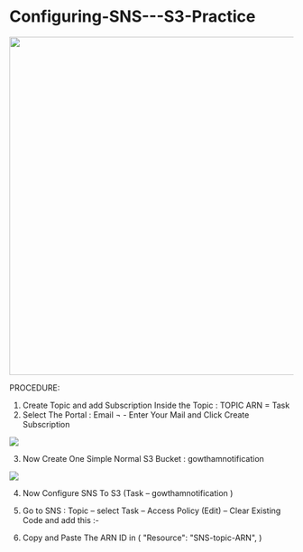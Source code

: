 # Configuring-SNS---S3-Practice

<img src="https://github.com/gowtthamm/Configuring-SNS---S3-Practice/blob/0d892994f71686de97a779dfe4d633942bec1c6e/SNS%20to%20S3.jpeg" width="600" height="600" />

PROCEDURE:
01.	Create Topic and add Subscription Inside  the Topic  : TOPIC  ARN  = Task
02.	Select The Portal  :  Email ¬ - Enter Your Mail and Click Create Subscription 

<img src="https://github.com/gowtthamm/Configuring-SNS---S3-Practice/blob/60fbede38a61a78fa57f92c0ce5a48b4c9501379/EMAIL.png"/>

03.	Now Create One Simple Normal S3 Bucket  :  gowthamnotification

<img src="https://github.com/gowtthamm/Configuring-SNS---S3-Practice/blob/4f2668619fc91694c9f10fee52a8a0e711a437d6/Notification.png"/>

04.	Now Configure SNS To S3 (Task – gowthamnotification  )
05.	Go to SNS : Topic – select Task – Access Policy  (Edit) – Clear  Existing Code and add this :-



06. Copy and Paste The ARN ID  in  ( "Resource": "SNS-topic-ARN", )


